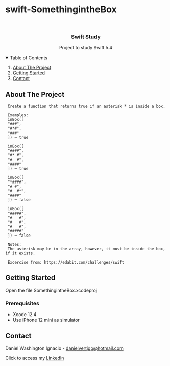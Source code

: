 # swift-SomethingintheBox

<!-- PROJECT LOGO -->
<br />
<p align="center">

  <h3 align="center">Swift Study</h3>
  <p align="center">
    Project to study Swift 5.4
  </p>
</p>



<!-- TABLE OF CONTENTS -->
<details open="open">
  <summary>Table of Contents</summary>
  <ol>
    <li>
      <a href="#about-the-project">About The Project</a>
    </li>
    <li>
      <a href="#getting-started">Getting Started</a>
    </li>
    <li><a href="#contact">Contact</a></li>
  </ol>
</details>



<!-- ABOUT THE PROJECT -->
## About The Project
 
  
     Create a function that returns true if an asterisk * is inside a box.
     
     Examples:
     inBox([
     "###",
     "#*#",
     "###"
     ]) ➞ true
     
     inBox([
     "####",
     "#* #",
     "#  #",
     "####"
     ]) ➞ true
     
     inBox([
     "*####",
     "# #",
     "#  #*",
     "####"
     ]) ➞ false
     
     inBox([
     "#####",
     "#   #",
     "#   #",
     "#   #",
     "#####"
     ]) ➞ false
     
     Notes:
     The asterisk may be in the array, however, it must be inside the box, if it exists.

     Excercise from: https://edabit.com/challenges/swift


<!-- GETTING STARTED -->
## Getting Started

Open the file SomethingintheBox.xcodeproj 

### Prerequisites

* Xcode 12.4
* Use iPhone 12 mini as simulator 

<!-- CONTACT -->
## Contact

Daniel Washington Ignacio - danielvertigo@hotmail.com

Click to access my [LinkedIn](https://www.linkedin.com/in/daniel-washington-ignacio-ab439b164/)
